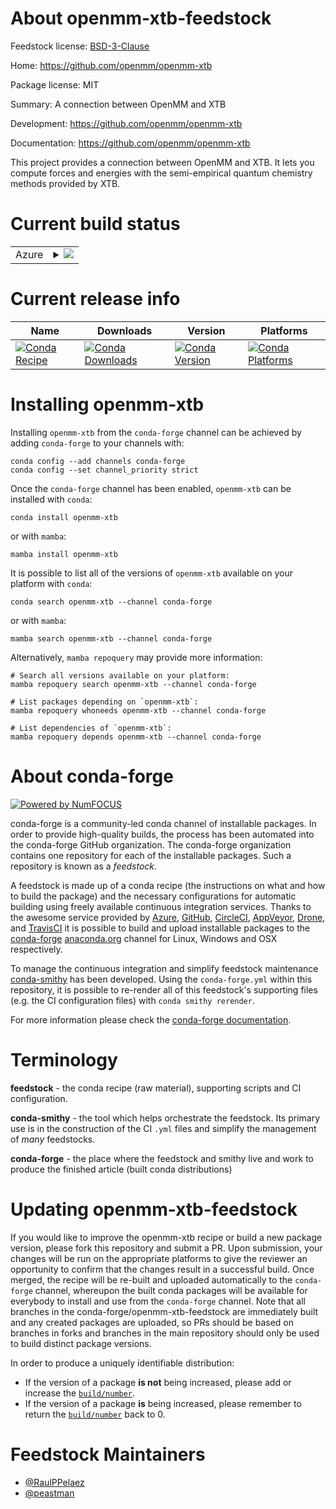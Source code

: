 About openmm-xtb-feedstock
==========================

Feedstock license: [BSD-3-Clause](https://github.com/conda-forge/openmm-xtb-feedstock/blob/main/LICENSE.txt)

Home: https://github.com/openmm/openmm-xtb

Package license: MIT

Summary: A connection between OpenMM and XTB

Development: https://github.com/openmm/openmm-xtb

Documentation: https://github.com/openmm/openmm-xtb

This project provides a connection between OpenMM and XTB.
It lets you compute forces and energies with the semi-empirical
quantum chemistry methods provided by XTB.


Current build status
====================


<table>
    
  <tr>
    <td>Azure</td>
    <td>
      <details>
        <summary>
          <a href="https://dev.azure.com/conda-forge/feedstock-builds/_build/latest?definitionId=22227&branchName=main">
            <img src="https://dev.azure.com/conda-forge/feedstock-builds/_apis/build/status/openmm-xtb-feedstock?branchName=main">
          </a>
        </summary>
        <table>
          <thead><tr><th>Variant</th><th>Status</th></tr></thead>
          <tbody><tr>
              <td>linux_64_python3.10.____cpython</td>
              <td>
                <a href="https://dev.azure.com/conda-forge/feedstock-builds/_build/latest?definitionId=22227&branchName=main">
                  <img src="https://dev.azure.com/conda-forge/feedstock-builds/_apis/build/status/openmm-xtb-feedstock?branchName=main&jobName=linux&configuration=linux%20linux_64_python3.10.____cpython" alt="variant">
                </a>
              </td>
            </tr><tr>
              <td>linux_64_python3.11.____cpython</td>
              <td>
                <a href="https://dev.azure.com/conda-forge/feedstock-builds/_build/latest?definitionId=22227&branchName=main">
                  <img src="https://dev.azure.com/conda-forge/feedstock-builds/_apis/build/status/openmm-xtb-feedstock?branchName=main&jobName=linux&configuration=linux%20linux_64_python3.11.____cpython" alt="variant">
                </a>
              </td>
            </tr><tr>
              <td>linux_64_python3.12.____cpython</td>
              <td>
                <a href="https://dev.azure.com/conda-forge/feedstock-builds/_build/latest?definitionId=22227&branchName=main">
                  <img src="https://dev.azure.com/conda-forge/feedstock-builds/_apis/build/status/openmm-xtb-feedstock?branchName=main&jobName=linux&configuration=linux%20linux_64_python3.12.____cpython" alt="variant">
                </a>
              </td>
            </tr><tr>
              <td>linux_64_python3.13.____cp313</td>
              <td>
                <a href="https://dev.azure.com/conda-forge/feedstock-builds/_build/latest?definitionId=22227&branchName=main">
                  <img src="https://dev.azure.com/conda-forge/feedstock-builds/_apis/build/status/openmm-xtb-feedstock?branchName=main&jobName=linux&configuration=linux%20linux_64_python3.13.____cp313" alt="variant">
                </a>
              </td>
            </tr><tr>
              <td>osx_64_python3.10.____cpython</td>
              <td>
                <a href="https://dev.azure.com/conda-forge/feedstock-builds/_build/latest?definitionId=22227&branchName=main">
                  <img src="https://dev.azure.com/conda-forge/feedstock-builds/_apis/build/status/openmm-xtb-feedstock?branchName=main&jobName=osx&configuration=osx%20osx_64_python3.10.____cpython" alt="variant">
                </a>
              </td>
            </tr><tr>
              <td>osx_64_python3.11.____cpython</td>
              <td>
                <a href="https://dev.azure.com/conda-forge/feedstock-builds/_build/latest?definitionId=22227&branchName=main">
                  <img src="https://dev.azure.com/conda-forge/feedstock-builds/_apis/build/status/openmm-xtb-feedstock?branchName=main&jobName=osx&configuration=osx%20osx_64_python3.11.____cpython" alt="variant">
                </a>
              </td>
            </tr><tr>
              <td>osx_64_python3.12.____cpython</td>
              <td>
                <a href="https://dev.azure.com/conda-forge/feedstock-builds/_build/latest?definitionId=22227&branchName=main">
                  <img src="https://dev.azure.com/conda-forge/feedstock-builds/_apis/build/status/openmm-xtb-feedstock?branchName=main&jobName=osx&configuration=osx%20osx_64_python3.12.____cpython" alt="variant">
                </a>
              </td>
            </tr><tr>
              <td>osx_64_python3.13.____cp313</td>
              <td>
                <a href="https://dev.azure.com/conda-forge/feedstock-builds/_build/latest?definitionId=22227&branchName=main">
                  <img src="https://dev.azure.com/conda-forge/feedstock-builds/_apis/build/status/openmm-xtb-feedstock?branchName=main&jobName=osx&configuration=osx%20osx_64_python3.13.____cp313" alt="variant">
                </a>
              </td>
            </tr><tr>
              <td>osx_arm64_python3.10.____cpython</td>
              <td>
                <a href="https://dev.azure.com/conda-forge/feedstock-builds/_build/latest?definitionId=22227&branchName=main">
                  <img src="https://dev.azure.com/conda-forge/feedstock-builds/_apis/build/status/openmm-xtb-feedstock?branchName=main&jobName=osx&configuration=osx%20osx_arm64_python3.10.____cpython" alt="variant">
                </a>
              </td>
            </tr><tr>
              <td>osx_arm64_python3.11.____cpython</td>
              <td>
                <a href="https://dev.azure.com/conda-forge/feedstock-builds/_build/latest?definitionId=22227&branchName=main">
                  <img src="https://dev.azure.com/conda-forge/feedstock-builds/_apis/build/status/openmm-xtb-feedstock?branchName=main&jobName=osx&configuration=osx%20osx_arm64_python3.11.____cpython" alt="variant">
                </a>
              </td>
            </tr><tr>
              <td>osx_arm64_python3.12.____cpython</td>
              <td>
                <a href="https://dev.azure.com/conda-forge/feedstock-builds/_build/latest?definitionId=22227&branchName=main">
                  <img src="https://dev.azure.com/conda-forge/feedstock-builds/_apis/build/status/openmm-xtb-feedstock?branchName=main&jobName=osx&configuration=osx%20osx_arm64_python3.12.____cpython" alt="variant">
                </a>
              </td>
            </tr><tr>
              <td>osx_arm64_python3.13.____cp313</td>
              <td>
                <a href="https://dev.azure.com/conda-forge/feedstock-builds/_build/latest?definitionId=22227&branchName=main">
                  <img src="https://dev.azure.com/conda-forge/feedstock-builds/_apis/build/status/openmm-xtb-feedstock?branchName=main&jobName=osx&configuration=osx%20osx_arm64_python3.13.____cp313" alt="variant">
                </a>
              </td>
            </tr>
          </tbody>
        </table>
      </details>
    </td>
  </tr>
</table>

Current release info
====================

| Name | Downloads | Version | Platforms |
| --- | --- | --- | --- |
| [![Conda Recipe](https://img.shields.io/badge/recipe-openmm--xtb-green.svg)](https://anaconda.org/conda-forge/openmm-xtb) | [![Conda Downloads](https://img.shields.io/conda/dn/conda-forge/openmm-xtb.svg)](https://anaconda.org/conda-forge/openmm-xtb) | [![Conda Version](https://img.shields.io/conda/vn/conda-forge/openmm-xtb.svg)](https://anaconda.org/conda-forge/openmm-xtb) | [![Conda Platforms](https://img.shields.io/conda/pn/conda-forge/openmm-xtb.svg)](https://anaconda.org/conda-forge/openmm-xtb) |

Installing openmm-xtb
=====================

Installing `openmm-xtb` from the `conda-forge` channel can be achieved by adding `conda-forge` to your channels with:

```
conda config --add channels conda-forge
conda config --set channel_priority strict
```

Once the `conda-forge` channel has been enabled, `openmm-xtb` can be installed with `conda`:

```
conda install openmm-xtb
```

or with `mamba`:

```
mamba install openmm-xtb
```

It is possible to list all of the versions of `openmm-xtb` available on your platform with `conda`:

```
conda search openmm-xtb --channel conda-forge
```

or with `mamba`:

```
mamba search openmm-xtb --channel conda-forge
```

Alternatively, `mamba repoquery` may provide more information:

```
# Search all versions available on your platform:
mamba repoquery search openmm-xtb --channel conda-forge

# List packages depending on `openmm-xtb`:
mamba repoquery whoneeds openmm-xtb --channel conda-forge

# List dependencies of `openmm-xtb`:
mamba repoquery depends openmm-xtb --channel conda-forge
```


About conda-forge
=================

[![Powered by
NumFOCUS](https://img.shields.io/badge/powered%20by-NumFOCUS-orange.svg?style=flat&colorA=E1523D&colorB=007D8A)](https://numfocus.org)

conda-forge is a community-led conda channel of installable packages.
In order to provide high-quality builds, the process has been automated into the
conda-forge GitHub organization. The conda-forge organization contains one repository
for each of the installable packages. Such a repository is known as a *feedstock*.

A feedstock is made up of a conda recipe (the instructions on what and how to build
the package) and the necessary configurations for automatic building using freely
available continuous integration services. Thanks to the awesome service provided by
[Azure](https://azure.microsoft.com/en-us/services/devops/), [GitHub](https://github.com/),
[CircleCI](https://circleci.com/), [AppVeyor](https://www.appveyor.com/),
[Drone](https://cloud.drone.io/welcome), and [TravisCI](https://travis-ci.com/)
it is possible to build and upload installable packages to the
[conda-forge](https://anaconda.org/conda-forge) [anaconda.org](https://anaconda.org/)
channel for Linux, Windows and OSX respectively.

To manage the continuous integration and simplify feedstock maintenance
[conda-smithy](https://github.com/conda-forge/conda-smithy) has been developed.
Using the ``conda-forge.yml`` within this repository, it is possible to re-render all of
this feedstock's supporting files (e.g. the CI configuration files) with ``conda smithy rerender``.

For more information please check the [conda-forge documentation](https://conda-forge.org/docs/).

Terminology
===========

**feedstock** - the conda recipe (raw material), supporting scripts and CI configuration.

**conda-smithy** - the tool which helps orchestrate the feedstock.
                   Its primary use is in the construction of the CI ``.yml`` files
                   and simplify the management of *many* feedstocks.

**conda-forge** - the place where the feedstock and smithy live and work to
                  produce the finished article (built conda distributions)


Updating openmm-xtb-feedstock
=============================

If you would like to improve the openmm-xtb recipe or build a new
package version, please fork this repository and submit a PR. Upon submission,
your changes will be run on the appropriate platforms to give the reviewer an
opportunity to confirm that the changes result in a successful build. Once
merged, the recipe will be re-built and uploaded automatically to the
`conda-forge` channel, whereupon the built conda packages will be available for
everybody to install and use from the `conda-forge` channel.
Note that all branches in the conda-forge/openmm-xtb-feedstock are
immediately built and any created packages are uploaded, so PRs should be based
on branches in forks and branches in the main repository should only be used to
build distinct package versions.

In order to produce a uniquely identifiable distribution:
 * If the version of a package **is not** being increased, please add or increase
   the [``build/number``](https://docs.conda.io/projects/conda-build/en/latest/resources/define-metadata.html#build-number-and-string).
 * If the version of a package **is** being increased, please remember to return
   the [``build/number``](https://docs.conda.io/projects/conda-build/en/latest/resources/define-metadata.html#build-number-and-string)
   back to 0.

Feedstock Maintainers
=====================

* [@RaulPPelaez](https://github.com/RaulPPelaez/)
* [@peastman](https://github.com/peastman/)

